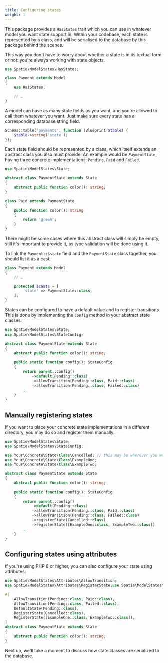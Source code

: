 ```yaml
---
title: Configuring states
weight: 1
---
```


This package provides a `HasStates` trait which you can use in whatever model you want state support in. Within your codebase, each state is represented by a class, and will be serialised to the database by this package behind the scenes.

This way you don't have to worry about whether a state is in its textual form or not: you're always working with state objects.

```php
use Spatie\ModelStates\HasStates;

class Payment extends Model
{
    use HasStates;

    // …
}
```

A model can have as many state fields as you want, and you're allowed to call them whatever you want. Just make sure every state has a corresponding database string field.

```php
Schema::table('payments', function (Blueprint $table) {
    $table->string('state');
});
```

Each state field should be represented by a class, which itself extends an abstract class you also must provide. An example would be `PaymentState`, having three concrete implementations: `Pending`, `Paid` and `Failed`.

```php
use Spatie\ModelStates\State;

abstract class PaymentState extends State
{
    abstract public function color(): string;
}
```

```php
class Paid extends PaymentState
{
    public function color(): string
    {
        return 'green';
    }
}
```

There might be some cases where this abstract class will simply be empty, still it's important to provide it, as type validation will be done using it.

To link the `Payment::$state` field and the `PaymentState` class together, you should list it as a cast:

```php
class Payment extends Model
{
    // …

    protected $casts = [
        'state' => PaymentState::class,
    ];
}
```

States can be configured to have a default value and to register transitions. This is done by implementing the `config` method in your abstract state classes:

```php
use Spatie\ModelStates\State;
use Spatie\ModelStates\StateConfig;

abstract class PaymentState extends State
{
    abstract public function color(): string;
    
    public static function config(): StateConfig
    {
        return parent::config()
            ->default(Pending::class)
            ->allowTransition(Pending::class, Paid::class)
            ->allowTransition(Pending::class, Failed::class)
        ;
    }
}
```

## Manually registering states
If you want to place your concrete state implementations in a different directory, you may do so and register them manually:

```php
use Spatie\ModelStates\State;
use Spatie\ModelStates\StateConfig;

use Your\Concrete\State\Class\Cancelled; // this may be wherever you want
use Your\Concrete\State\Class\ExampleOne;
use Your\Concrete\State\Class\ExampleTwo;

abstract class PaymentState extends State
{
    abstract public function color(): string;
    
    public static function config(): StateConfig
    {
        return parent::config()
            ->default(Pending::class)
            ->allowTransition(Pending::class, Paid::class)
            ->allowTransition(Pending::class, Failed::class)
            ->registerState(Cancelled::class)
            ->registerState([ExampleOne::class, ExampleTwo::class])
        ;
    }
}
```

## Configuring states using attributes

If you're using PHP 8 or higher, you can also configure your state using attributes:

```php
use Spatie\ModelStates\Attributes\AllowTransition;
use Spatie\ModelStates\Attributes\RegisterState;use Spatie\ModelStates\State;use const Grpc\STATUS_CANCELLED;

#[
    AllowTransition(Pending::class, Paid::class),
    AllowTransition(Pending::class, Failed::class),
    DefaultState(Pending::class),
    RegisterState(Cancelled::class),
    RegisterState([ExampleOne::class, ExampleTwo::class]),
]
abstract class PaymentState extends State
{
    abstract public function color(): string;
}
```

Next up, we'll take a moment to discuss how state classes are serialized to the database.
